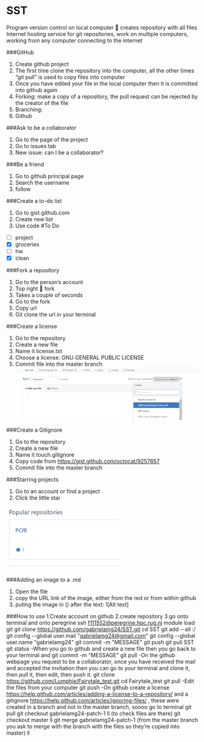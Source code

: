 # SST
Program version control on local computer  creates repository with all files 
Internet hosting service for git repositories, work on multiple computers, working from any computer connecting to the internet

###GitHub
1.	Create github project
2.	The first time clone the repository into the computer, all the other times “git pull” is used to copy files into computer
3.	Once you have edited your file in the local computer then it is committed into github again 
4.	Forking: make a copy of a repository, the pull request can be rejected by the creator of the file 
5.	Branching: 
6.	Github 

###Ask to be a collaborator
1.	Go to the page of the project
2.	Go to issues tab
3.	New issue: can I be a collaborator? 

###Be a friend
1.	Go to github principal page
2.	Search the username
3.	follow

###Create a to-do list 
1.	Go to gist.github.com
2.	Create new list
3.	Use code
		#To Do 
- [ ] project
- [x] groceries
- [ ] hw
- [x] clean

###Fork a repository
1.	Go to the person’s account
2.	Top right  fork
3.	Takes a couple of seconds
4.	Go to the fork
5.	Copy url 
6.	Git clone the url in your terminal

###Create a license 
1.	Go to the repository
2.	Create a new file
3.	Name it license.txt
4.	Choose a license: GNU GENERAL PUBLIC LICENSE
5.	Commit file into the master branch
![Alt text](https://github.com/gabrielamg24/GitHub-course/blob/images/license.png)

 
###Create a Gitignore
1.	Go to the repository
2.	Create a new file
3.	Name it touch.gitignore
4.	Copy code from https://gist.github.com/octocat/9257657
5.	Commit file into the master branch

###Starring projects
1.	Go to an account or find a project
2.	Click the little star

![Alt text](https://github.com/gabrielamg24/GitHub-course/blob/images/stars1.png)

###Adding an image to a .md
1.	Open the file 
2. 	copy the URL link of the image, either from the red or from within github 
3.	puting the image in () after the text: ![Alt text]

###How to use 
1.Create account on github
2.create repository 
3.go onto terminal and onto peregrine 
ssh f111552@peregrine.hpc.rug.nl
module load git
git clone https://github.com/gabrielamg24/SST.git
cd SST
git add --all :/
git config --global user.mail "gabrielamg24@gmail.com"
git config --global user.name "gabrielamg24"
git commit -m "MESSAGE"
git push
git pull
SST git status
-When you go to github and create a new file then you go back to your terminal and 
git commit -m "MESSAGE"
git pull
-On the github webpage you request to be a collaborator, once you have received the mail and accepted the invitation then you can go to your terminal and clone it, then pull it, then edit, then push it. 
git clone https://github.com/Lumphie/Fairytale_test.git
cd Fairytale_test
git pull
-Edit the files from your computer
git push 
-On github create a license https://help.github.com/articles/adding-a-license-to-a-repository/ and a gitignore https://help.github.com/articles/ignoring-files/ , these were created in a branch and not in the master branch, soooo go to terminal 
git pull
git checkout  gabrielamg24-patch-1
ll (to check files are there) 
git checkout master
ll
git merge gabrielamg24-patch-1 (from the master branch you ask to merge with the branch with the files so they’re copied into master)
ll 


